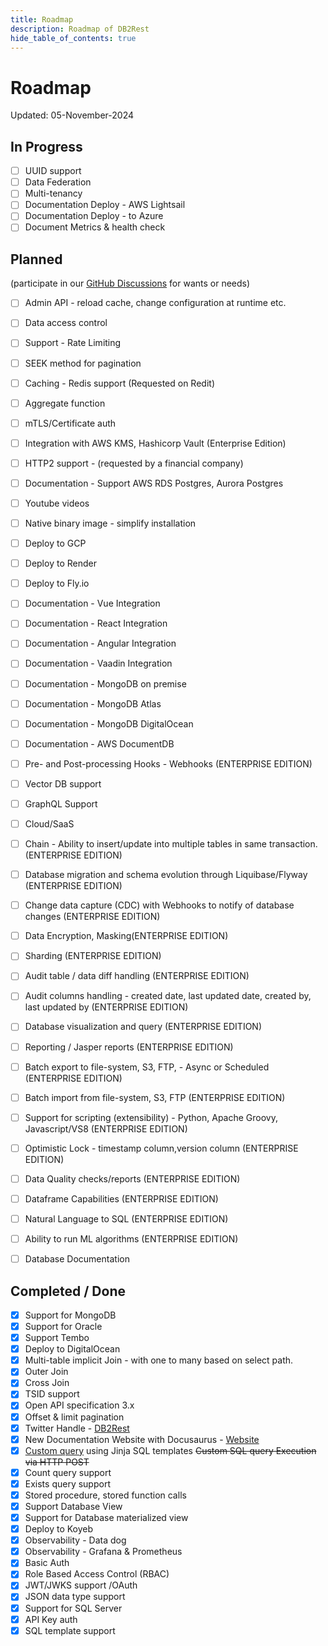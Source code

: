 ```yaml
---
title: Roadmap
description: Roadmap of DB2Rest
hide_table_of_contents: true
---
```


# Roadmap

Updated: 05-November-2024

## In Progress

- [ ] UUID support
- [ ] Data Federation
- [ ] Multi-tenancy
- [ ] Documentation Deploy - AWS Lightsail
- [ ] Documentation Deploy - to Azure
- [ ] Document Metrics & health check

## Planned 
(participate in our [GitHub Discussions](https://github.com/9tigerio/db2rest/discussions) for wants or needs)

- [ ] Admin API - reload cache, change configuration at runtime etc.
- [ ] Data access control
- [ ] Support - Rate Limiting
- [ ] SEEK method for pagination 
- [ ] Caching - Redis support (Requested on Redit)
- [ ] Aggregate function
- [ ] mTLS/Certificate auth 
- [ ] Integration with AWS KMS, Hashicorp Vault (Enterprise Edition)
- [ ] HTTP2 support - (requested by a financial company)
- [ ] Documentation - Support AWS RDS Postgres, Aurora Postgres
- [ ] Youtube videos
- [ ] Native binary image - simplify installation
- [ ] Deploy to GCP
- [ ] Deploy to Render
- [ ] Deploy to Fly.io
- [ ] Documentation - Vue Integration
- [ ] Documentation - React Integration
- [ ] Documentation - Angular Integration
- [ ] Documentation - Vaadin Integration
- [ ] Documentation - MongoDB on premise
- [ ] Documentation - MongoDB Atlas
- [ ] Documentation - MongoDB DigitalOcean
- [ ] Documentation - AWS DocumentDB
- [ ] Pre- and Post-processing Hooks - Webhooks (ENTERPRISE EDITION)
- [ ] Vector DB support
- [ ] GraphQL Support
- [ ] Cloud/SaaS
- [ ] Chain - Ability to insert/update into multiple tables in same transaction. (ENTERPRISE EDITION)
- [ ] Database migration and schema evolution through Liquibase/Flyway (ENTERPRISE EDITION)
- [ ] Change data capture (CDC) with Webhooks to notify of database changes (ENTERPRISE EDITION)
- [ ] Data Encryption, Masking(ENTERPRISE EDITION)
- [ ] Sharding (ENTERPRISE EDITION)
- [ ] Audit table / data diff handling (ENTERPRISE EDITION)
- [ ] Audit columns handling - created date, last updated date, created by, last updated by (ENTERPRISE EDITION)
- [ ] Database visualization and query (ENTERPRISE EDITION)
- [ ] Reporting / Jasper reports (ENTERPRISE EDITION)
- [ ] Batch export to file-system, S3, FTP, - Async or Scheduled (ENTERPRISE EDITION)
- [ ] Batch import from file-system, S3, FTP (ENTERPRISE EDITION)
- [ ] Support for scripting (extensibility) - Python, Apache Groovy, Javascript/VS8 (ENTERPRISE EDITION)
- [ ] Optimistic Lock - timestamp column,version column (ENTERPRISE EDITION)
- [ ] Data Quality checks/reports (ENTERPRISE EDITION)
- [ ] Dataframe Capabilities (ENTERPRISE EDITION)
- [ ] Natural Language to SQL (ENTERPRISE EDITION)
- [ ] Ability to run ML algorithms (ENTERPRISE EDITION)
- [ ] Database Documentation


## Completed / Done

- [x] Support for MongoDB
- [x] Support for Oracle
- [x] Support Tembo
- [x] Deploy to DigitalOcean
- [x] Multi-table implicit Join - with one to many based on select path.
- [x] Outer Join
- [x] Cross Join
- [x] TSID support
- [x] Open API specification 3.x 
- [x] Offset & limit pagination
- [x] Twitter Handle - [DB2Rest](https://twitter.com/DB2Rest)
- [x] New Documentation Website with Docusaurus - [Website](https://db2rest.com)
- [x] [Custom query](https://github.com/9tigerio/db2rest/issues/670) using Jinja SQL templates ~~Custom SQL query Execution via HTTP POST~~ 
- [x] Count query support
- [x] Exists query support
- [x] Stored procedure, stored function calls
- [x] Support Database View
- [x] Support for Database materialized view
- [X] Deploy to Koyeb
- [X] Observability - Data dog 
- [X] Observability - Grafana & Prometheus 
- [X] Basic Auth
- [X] Role Based Access Control (RBAC)
- [X] JWT/JWKS support /OAuth
- [X] JSON data type support
- [X] Support for SQL Server
- [X] API Key auth
- [X] SQL template support
